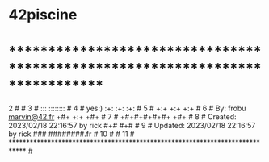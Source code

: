 # 42piscine
 # **************************************************************************** #
  2 #                                                                              #
  3 #                                                         :::      ::::::::    #
  4 #    yes:)                                              :+:      :+:    :+:    #
  5 #                                                     +:+ +:+         +:+      #
  6 #    By: frobu <marvin@42.fr>                       +#+  +:+       +#+         #
  7 #                                                 +#+#+#+#+#+   +#+            #
  8 #    Created: 2023/02/18 22:16:57 by rick              #+#    #+#              #
  9 #    Updated: 2023/02/18 22:16:57 by rick             ###   ########.fr        #
 10 #                                                                              #
 11 # **************************************************************************** #
